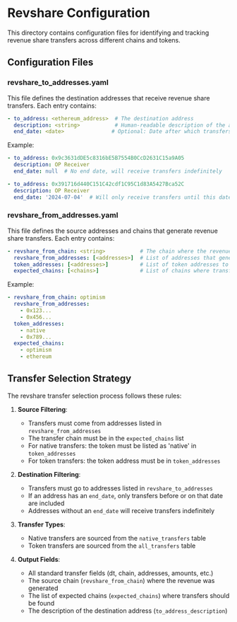 # Revshare Configuration

This directory contains configuration files for identifying and tracking revenue share transfers across different chains and tokens.

## Configuration Files

### revshare_to_addresses.yaml

This file defines the destination addresses that receive revenue share transfers. Each entry contains:

```yaml
- to_address: <ethereum_address>  # The destination address
  description: <string>           # Human-readable description of the address
  end_date: <date>               # Optional: Date after which transfers to this address should be excluded
```

Example:
```yaml
- to_address: 0x9c3631dDE5c8316bE5B7554B0CcD2631C15a9A05
  description: OP Receiver
  end_date: null  # No end date, will receive transfers indefinitely

- to_address: 0x391716d440C151C42cdf1C95C1d83A5427Bca52C
  description: OP Receiver
  end_date: '2024-07-04'  # Will only receive transfers until this date
```

### revshare_from_addresses.yaml

This file defines the source addresses and chains that generate revenue share transfers. Each entry contains:

```yaml
- revshare_from_chain: <string>           # The chain where the revenue is generated
  revshare_from_addresses: [<addresses>]  # List of addresses that generate revenue
  token_addresses: [<addresses>]          # List of token addresses to track (including 'native' for native token)
  expected_chains: [<chains>]             # List of chains where transfers should be found
```

Example:
```yaml
- revshare_from_chain: optimism
  revshare_from_addresses: 
    - 0x123...
    - 0x456...
  token_addresses:
    - native
    - 0x789...
  expected_chains:
    - optimism
    - ethereum
```

## Transfer Selection Strategy

The revshare transfer selection process follows these rules:

1. **Source Filtering**:
   - Transfers must come from addresses listed in `revshare_from_addresses`
   - The transfer chain must be in the `expected_chains` list
   - For native transfers: the token must be listed as 'native' in `token_addresses`
   - For token transfers: the token address must be in `token_addresses`

2. **Destination Filtering**:
   - Transfers must go to addresses listed in `revshare_to_addresses`
   - If an address has an `end_date`, only transfers before or on that date are included
   - Addresses without an `end_date` will receive transfers indefinitely

3. **Transfer Types**:
   - Native transfers are sourced from the `native_transfers` table
   - Token transfers are sourced from the `all_transfers` table

4. **Output Fields**:
   - All standard transfer fields (dt, chain, addresses, amounts, etc.)
   - The source chain (`revshare_from_chain`) where the revenue was generated
   - The list of expected chains (`expected_chains`) where transfers should be found
   - The description of the destination address (`to_address_description`) 